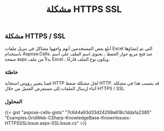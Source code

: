 ﻿---
title: مشكلة HTTPS SSL
type: docs
weight: 20
url: /ar/net/https-ssl-issue/
---
## **مشكلة HTTPS / SSL**
أبلغ بعض المستخدمين أنهم واجهوا مشاكل في تنزيل ملفات Excel التي تم إنشاؤها باستخدام Aspose.Cells. عند فتح مربع حوار الحفظ ، يحتوي اسم الملف على اسم صفحة aspx بدلاً من ملف Excel ، ويكون نوع الملف فارغًا.
### **خاطئة**
قمنا بتغيير رؤوس استجابة HTTP لحل مشكلة ضغط HTTP. قد يتسبب هذا في مشكلة أثناء إرسال الملفات إلى مستعرض العميل من خلال HTTPS / SSL.
### **المحلول**


{{< gist "aspose-cells-gists" "7c644a93d33d24299a618c1dda1a2385" "Examples.GridWeb-CSharp-KnowledgeBase-KnownIssues-HTTPSSSLIssue.aspx-SSLIssue.cs" >}}
